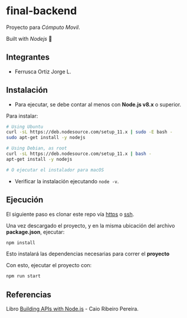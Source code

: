 # final-backend

Proyecto para _Cómputo Movil_.

Built with _Nodejs_ :japanese_goblin:

## Integrantes

- Ferrusca Ortiz Jorge L.

## Instalación

- Para ejecutar, se debe contar al menos con **Node.js v8.x** o superior.

Para instalar: 

```sh
# Using Ubuntu
curl -sL https://deb.nodesource.com/setup_11.x | sudo -E bash -
sudo apt-get install -y nodejs

# Using Debian, as root
curl -sL https://deb.nodesource.com/setup_11.x | bash -
apt-get install -y nodejs

# O ejecutar el instalador para macOS

```

- Verificar la instalación ejecutando `node -v`.

## Ejecución

El siguiente paso es clonar este repo vía [https](https://github.com/ferrusca/final-backend.git) o [ssh](git@github.com:ferrusca/final-backend.git).

Una vez descargado el proyecto, y en la misma ubicación del archivo **package.json**, ejecutar:
```sh
npm install
```
Esto instalará las dependencias necesarias para correr el **proyecto**

Con esto, ejecutar el proyecto con: 
```sh
npm run start
```

## Referencias


Libro [Building APIs with Node.js](https://books.google.com.mx/books?id=_i2yDQAAQBAJ&printsec=frontcover&dq=&hl=es&sa=X&ved=0ahUKEwj_lJelo6DmAhUSO60KHX9ACjoQ6AEIKTAA#v=onepage&q&f=false) - Caio Ribeiro Pereira.
